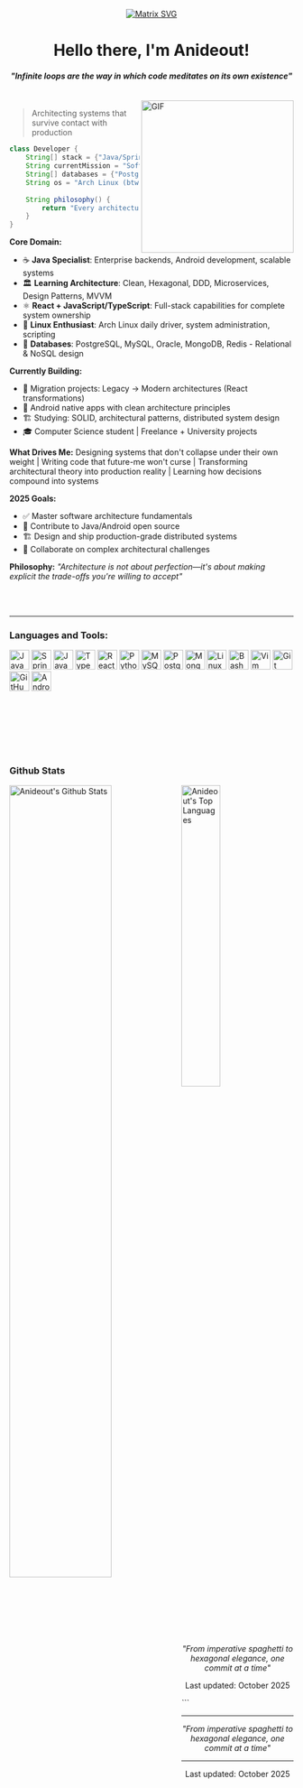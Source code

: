 <div align="center">
  
  [![Matrix SVG](https://upload.wikimedia.org/wikipedia/commons/1/17/Digital_rain_animation_small_letters_clear.gif)](https://www.youtube.com/watch?v=rxEHQW3V1Fg&list=RDrxEHQW3V1Fg&start_radio=1)

</div>

<p>
  <h1 align="center"><b>Hello there, I'm Anideout!</b></h1>
</p>

<p>
  <h4 align="center"><b><i>"Infinite loops are the way in which code meditates on its own existence"</i></b></h4>
</p>

<br>

<img align="right" height="270px" alt="GIF" src="https://media.giphy.com/media/CVtNe84hhYF9u/giphy.gif" />

> Architecting systems that survive contact with production
```java
class Developer {
    String[] stack = {"Java/Spring", "Android", "React", "Python"};
    String currentMission = "Software Architecture & System Design";
    String[] databases = {"PostgreSQL", "MySQL", "Oracle", "MongoDB"};
    String os = "Arch Linux (btw)";
    
    String philosophy() {
        return "Every architecture is a negotiation with future complexity";
    }
}
```

**Core Domain:**
- ☕ **Java Specialist**: Enterprise backends, Android development, scalable systems
- 🏛️ **Learning Architecture**: Clean, Hexagonal, DDD, Microservices, Design Patterns, MVVM
- ⚛️ **React + JavaScript/TypeScript**: Full-stack capabilities for complete system ownership
- 🐧 **Linux Enthusiast**: Arch Linux daily driver, system administration, scripting
- 💾 **Databases**: PostgreSQL, MySQL, Oracle, MongoDB, Redis - Relational & NoSQL design

**Currently Building:**
- 🔄 Migration projects: Legacy → Modern architectures (React transformations)
- 📱 Android native apps with clean architecture principles
- 🏗️ Studying: SOLID, architectural patterns, distributed system design
- 🎓 Computer Science student | Freelance + University projects

**What Drives Me:**
Designing systems that don't collapse under their own weight | Writing code that future-me won't curse |
Transforming architectural theory into production reality | Learning how decisions compound into systems

**2025 Goals:**
- ✅ Master software architecture fundamentals
- 🎯 Contribute to Java/Android open source
- 🏗️ Design and ship production-grade distributed systems  
- 🤝 Collaborate on complex architectural challenges

**Philosophy:**
*"Architecture is not about perfection—it's about making explicit the trade-offs you're willing to accept"*

<br>
<br>

---

### Languages and Tools:
<p align="left"> <img alt="Java" width="35px" src="https://cdn.jsdelivr.net/gh/devicons/devicon/icons/java/java-original.svg" /> <img alt="Spring Boot" width="35px" src="https://cdn.jsdelivr.net/gh/devicons/devicon/icons/spring/spring-original.svg" /> <img alt="JavaScript" width="35px" src="https://cdn.jsdelivr.net/gh/devicons/devicon/icons/javascript/javascript-original.svg" /> <img alt="TypeScript" width="35px" src="https://cdn.jsdelivr.net/gh/devicons/devicon/icons/typescript/typescript-original.svg" /> <img alt="React" width="35px" src="https://cdn.jsdelivr.net/gh/devicons/devicon/icons/react/react-original.svg" /> <img alt="Python" width="35px" src="https://cdn.jsdelivr.net/gh/devicons/devicon/icons/python/python-original.svg" /> <img alt="MySQL" width="35px" src="https://cdn.jsdelivr.net/gh/devicons/devicon/icons/mysql/mysql-original.svg" /> <img alt="PostgreSQL" width="35px" src="https://cdn.jsdelivr.net/gh/devicons/devicon/icons/postgresql/postgresql-original.svg" /> <img alt="MongoDB" width="35px" src="https://cdn.jsdelivr.net/gh/devicons/devicon/icons/mongodb/mongodb-original.svg" /> <img alt="Linux" width="35px" src="https://cdn.jsdelivr.net/gh/devicons/devicon/icons/linux/linux-original.svg" /> <img alt="Bash" width="35px" src="https://cdn.jsdelivr.net/gh/devicons/devicon/icons/bash/bash-original.svg" /> <img alt="Vim" width="35px" src="https://cdn.jsdelivr.net/gh/devicons/devicon/icons/vim/vim-original.svg" /> <img alt="Git" width="35px" src="https://cdn.jsdelivr.net/gh/devicons/devicon/icons/git/git-original.svg" /> <img alt="GitHub" width="35px" src="https://cdn.jsdelivr.net/gh/devicons/devicon/icons/github/github-original.svg" /> <img alt="Android" width="35px" src="https://cdn.jsdelivr.net/gh/devicons/devicon/icons/android/android-original.svg" /> </p>

<br><br><br>
---

### Github Stats

<img align="left" src="https://github-readme-stats.vercel.app/api?username=anideout&show_icons=true&include_all_commits=true&title_color=fff&icon_color=79ff97&text_color=efefef&bg_color=24292e" alt="Anideout's Github Stats" width="60%"> <img src="https://github-readme-stats.vercel.app/api/top-langs/?username=anideout&show_icons=true&hide_border=true&theme=radical" width="37%" alt="Anideout's Top Languages">

<br><br>
<br>


<p align="center"> <i>"From imperative spaghetti to hexagonal elegance, one commit at a time"</i> </p>
<p align="center"> Last updated: October 2025 </p> ```



---
<p align="center">
    <i>"From imperative spaghetti to hexagonal elegance, one commit at a time"</i>
</p>

---

<p align="center">
    Last updated: October 2025
</p>
